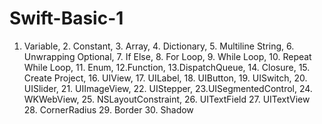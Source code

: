 # Swift-Basic-1
1. Variable,  2. Constant,  3. Array,  4. Dictionary,  5. Multiline String,  6. Unwrapping Optional,  7. If Else,  8. For Loop,  9. While Loop,  10. Repeat While Loop,  11. Enum,  12.Function,  13.DispatchQueue,  14. Closure,  15. Create Project,  16. UIView,  17. UILabel,  18. UIButton,  19. UISwitch,  20. UISlider,  21. UIImageView,  22. UIStepper,  23.UISegmentedControl,  24. WKWebView,  25. NSLayoutConstraint,  26. UITextField  27. UITextView  28. CornerRadius  29. Border 30. Shadow

